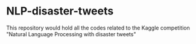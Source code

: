 # NLP-disaster-tweets
This repository would hold all the codes related to the Kaggle competition "Natural Language Processing with disaster tweets"
